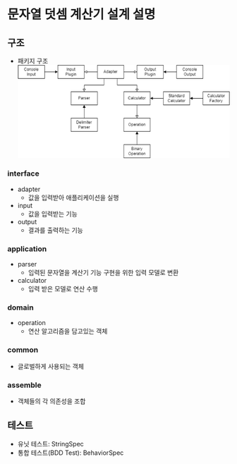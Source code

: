 # 문자열 덧셈 계산기 설계 설명


## 구조
- 패키지 구조
![img.png](img/design_diagram.png)
### interface
- adapter
  - 값을 입력받아 애플리케이션을 실행
- input
  - 값을 입력받는 기능
- output
  - 결과를 출력하는 기능

### application
- parser
  - 입력된 문자열을 계산기 기능 구현을 위한 입력 모델로 변환
- calculator
    - 입력 받은 모델로 연산 수행

### domain
- operation
  - 연산 알고리즘을 담고있는 객체

### common
- 글로벌하게 사용되는 객체

### assemble
- 객체들의 각 의존성을 조합

## 테스트
- 유닛 테스트: StringSpec
- 통합 테스트(BDD Test): BehaviorSpec